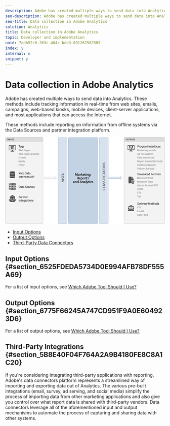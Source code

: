 ```yaml
---
description: Adobe has created multiple ways to send data into Analytics. These methods include tracking information in real-time from web sites, emails, campaigns, web-based kiosks, mobile devices, client-server applications, and most applications that can access the Internet.
seo-description: Adobe has created multiple ways to send data into Analytics. These methods include tracking information in real-time from web sites, emails, campaigns, web-based kiosks, mobile devices, client-server applications, and most applications that can access the Internet.
seo-title: Data collection in Adobe Analytics
solution: Analytics
title: Data collection in Adobe Analytics
topic: Developer and implementation
uuid: 7edb52c0-263c-484c-bde3-091262582505
index: y
internal: n
snippet: y
---
```


# Data collection in Adobe Analytics

Adobe has created multiple ways to send data into Analytics. These methods include tracking information in real-time from web sites, emails, campaigns, web-based kiosks, mobile devices, client-server applications, and most applications that can access the Internet.

These methods include reporting on information from offline systems via the Data Sources and partner integration platform.

![](assets/moving_data.png)

* [Input Options](../data_collection/usecase_sending_data_to_sc.md#section_6525FDEDA5734D0E994AFB78DF555A69) 
* [Output Options](../data_collection/usecase_sending_data_to_sc.md#section_6775F66245A747CD951F9A0E604923D6) 
* [Third-Party Data Connectors](../data_collection/usecase_sending_data_to_sc.md#section_5B8E40F04F764A2A9B4180FE8C8A1C20)

## Input Options {#section_6525FDEDA5734D0E994AFB78DF555A69}

For a list of input options, see [Which Adobe Tool Should I Use?](../c_analytics_product_comparison/which_analytics_tool.md#concept_E7D62115EB5B49959887B338F20CBC1A)

## Output Options {#section_6775F66245A747CD951F9A0E604923D6}

For a list of output options, see [Which Adobe Tool Should I Use?](../c_analytics_product_comparison/which_analytics_tool.md#concept_E7D62115EB5B49959887B338F20CBC1A)  

## Third-Party Integrations {#section_5B8E40F04F764A2A9B4180FE8C8A1C20}

If you're considering integrating third-party applications with reporting, Adobe's data connectors platform represents a streamlined way of importing and exporting data out of Analytics. The various pre-built integrations (email, survey, ad serving, and social media) simplify the process of importing data from other marketing applications and also give you control over what report data is shared with third-party vendors. Data connectors leverage all of the aforementioned input and output mechanisms to automate the process of capturing and sharing data with other systems. 
